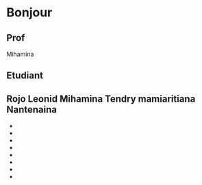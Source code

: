 # Bonjour

## Prof

Mihamina

## Etudiant


Rojo Leonid
Mihamina
Tendry mamiaritiana
Nantenaina
- 
-
-
-
-
-
-
-
-
